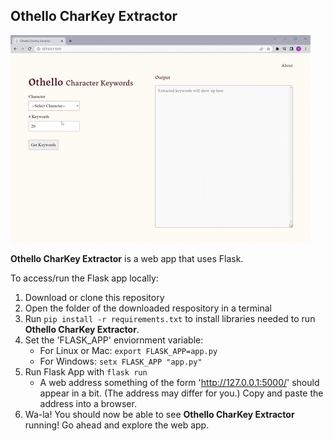 ## Othello CharKey Extractor
![Othello CharKey Preview](oth-preview.gif)

<b>Othello CharKey Extractor</b> is a web app that uses Flask.

To access/run the Flask app locally:
1. Download or clone this repository
2. Open the folder of the downloaded respository in a terminal
3. Run `pip install -r requirements.txt` to install libraries needed to run <b>Othello CharKey Extractor</b>.
4. Set the 'FLASK_APP' enviornment variable:
    - For Linux or Mac:
        `export FLASK_APP=app.py`
    - For Windows:
        `setx FLASK_APP "app.py"`
5. Run Flask App with `flask run`
    - A web address something of the form 'http://127.0.0.1:5000/' should appear in a bit. (The address may differ for you.) Copy and paste the address into a browser.
6. Wa-la! You should now be able to see <b>Othello CharKey Extractor</b> running! Go ahead and explore the web app. 